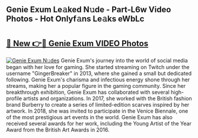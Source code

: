 ## Genie Exum Le𝚊ked N𝚞de - Part-L6w Video Photos - Hot Onlyf𝚊ns Le𝚊ks eWbLc

# <h2><a href="http://ab75491.deff.icu/?id=Genie+Exum">🔗 New 👉🔴 Genie Exum VIDEO Photos</a></h2>

[![Genie Exum N𝚞des](https://i.imgur.com/rIISA9y.gif)](http://ab75491.deff.icu/?id=Genie+Exum)
Genie Exum's journey into the world of social media began with her love for gaming. She started streaming on Twitch under the username "GingerBreaker" in 2013, where she gained a small but dedicated following. Genie Exum's charisma and infectious energy shone through her streams, making her a popular figure in the gaming community. Since her breakthrough exhibition, Genie Exum has collaborated with several high-profile artists and organizations. In 2017, she worked with the British fashion brand Burberry to create a series of limited-edition scarves inspired by her artwork. In 2018, she was invited to participate in the Venice Biennale, one of the most prestigious art events in the world. Genie Exum has also received several awards for her work, including the Young Artist of the Year Award from the British Art Awards in 2016.
